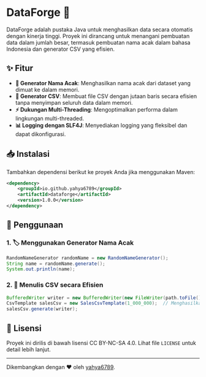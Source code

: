 # DataForge 🚀

DataForge adalah pustaka Java untuk menghasilkan data secara otomatis dengan kinerja tinggi. Proyek ini dirancang untuk menangani pembuatan data dalam jumlah besar, termasuk pembuatan nama acak dalam bahasa Indonesia dan generator CSV yang efisien.

## ✨ Fitur
- **📝 Generator Nama Acak**: Menghasilkan nama acak dari dataset yang dimuat ke dalam memori.
- **📄 Generator CSV**: Membuat file CSV dengan jutaan baris secara efisien tanpa menyimpan seluruh data dalam memori.
- **⚡ Dukungan Multi-Threading**: Mengoptimalkan performa dalam lingkungan multi-threaded.
- **📊 Logging dengan SLF4J**: Menyediakan logging yang fleksibel dan dapat dikonfigurasi.

## 📥 Instalasi
Tambahkan dependensi berikut ke proyek Anda jika menggunakan Maven:

```xml
<dependency>
    <groupId>io.github.yahya6789</groupId>
    <artifactId>dataforge</artifactId>
    <version>1.0.0</version>
</dependency>
```

## 🚀 Penggunaan
### 1. 🏷️ Menggunakan Generator Nama Acak
```java
RandomNameGenerator randomName = new RandomNameGenerator();
String name = randomName.generate();
System.out.println(name);
```

### 2. 📑 Menulis CSV secara Efisien
```java
BufferedWriter writer = new BufferedWriter(new FileWriter(path.toFile()));
CsvTemplate salesCsv = new SalesCsvTemplate(1_000_000);  // Menghasilkan 1 juta baris data
salesCsv.generate(writer);
```

## 📜 Lisensi
Proyek ini dirilis di bawah lisensi CC BY-NC-SA 4.0. Lihat file `LICENSE` untuk detail lebih lanjut.

---
Dikembangkan dengan ❤️ oleh [yahya6789](https://github.com/yahya6789).
